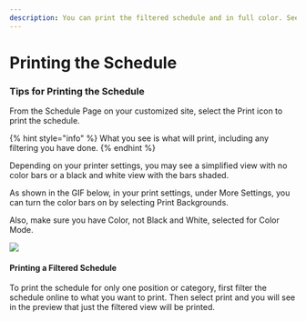 ```yaml
---
description: You can print the filtered schedule and in full color. See how below.
---
```


# Printing the Schedule

### Tips for Printing the Schedule

From the Schedule Page on your customized site, select the Print icon to print the schedule.

{% hint style="info" %}
What you see is what will print, including any filtering you have done.
{% endhint %}

Depending on your printer settings, you may see a simplified view with no color bars or a black and white view with the bars shaded.

As shown in the GIF below, in your print settings, under More Settings, you can turn the color bars on by selecting Print Backgrounds.

Also, make sure you have Color, not Black and White, selected for Color Mode. 

![](../.gitbook/assets/usherprintingtipsshortgif.gif)

#### Printing a Filtered Schedule

To print the schedule for only one position or category, first filter the schedule online to what you want to print. Then select print and you will see in the preview that just the filtered view will be printed.





